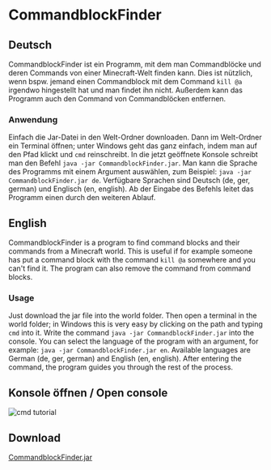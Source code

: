 # CommandblockFinder

## Deutsch
CommandblockFinder ist ein Programm, mit dem man Commandblöcke und deren Commands von einer Minecraft-Welt finden kann. Dies ist nützlich, wenn bspw. jemand einen Commandblock mit dem Command `kill @a` irgendwo hingestellt hat und man findet ihn nicht. Außerdem kann das Programm auch den Command von Commandblöcken entfernen.
### Anwendung
Einfach die Jar-Datei in den Welt-Ordner downloaden. Dann im Welt-Ordner ein Terminal öffnen; unter Windows geht das ganz einfach, indem man auf den Pfad klickt und `cmd` reinschreibt. In die jetzt geöffnete Konsole schreibt man den Befehl `java -jar CommandblockFinder.jar`. Man kann die Sprache des Programms mit einem Argument auswählen, zum Beispiel: `java -jar CommandblockFinder.jar de`. Verfügbare Sprachen sind Deutsch (de, ger, german) und Englisch (en, english). Ab der Eingabe des Befehls leitet das Programm einen durch den weiteren Ablauf.

## English
CommandblockFinder is a program to find command blocks and their commands from a Minecraft world. This is useful if for example someone has put a command block with the command `kill @a` somewhere and you can't find it. The program can also remove the command from command blocks.
### Usage
Just download the jar file into the world folder. Then open a terminal in the world folder; in Windows this is very easy by clicking on the path and typing `cmd` into it. Write the command `java -jar CommandblockFinder.jar` into the console. You can select the language of the program with an argument, for example: `java -jar CommandblockFinder.jar en`. Available languages are German (de, ger, german) and English (en, english). After entering the command, the program guides you through the rest of the process.
 
## Konsole öffnen / Open console
![cmd tutorial](https://github.com/Rapha149/CommandblockFinder/blob/master/cmd.gif)

## Download
[CommandblockFinder.jar](https://www.dropbox.com/s/9zbnug96olcg7t9/CommandblockFinder.jar?dl=1)
